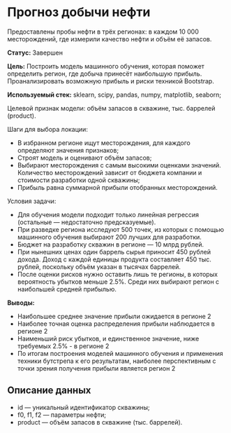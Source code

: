 # Прогноз добычи нефти
Предоставлены пробы нефти в трёх регионах: в каждом 10 000 месторождений, где измерили качество нефти и объём её запасов.

**Статус:** Завершен

**Цель:** Построить модель машинного обучения, которая поможет определить регион, где добыча принесёт наибольшую прибыль. Проанализировать возможную прибыль и риски техникой Bootstrap.

**Используемый стек:** sklearn, scipy, pandas, numpy, matplotlib, seaborn;

Целевой признак модели: объём запасов в скважине, тыс. баррелей (product).

Шаги для выбора локации:
  - В избранном регионе ищут месторождения, для каждого определяют значения признаков;
  - Строят модель и оценивают объём запасов;
  - Выбирают месторождения с самым высокими оценками значений. Количество месторождений зависит от бюджета компании и стоимости разработки одной скважины;
  - Прибыль равна суммарной прибыли отобранных месторождений.

Условия задачи:
  - Для обучения модели подходит только линейная регрессия (остальные — недостаточно предсказуемые).
  - При разведке региона исследуют 500 точек, из которых с помощью машинного обучения выбирают 200 лучших для разработки.
  - Бюджет на разработку скважин в регионе — 10 млрд рублей.
  - При нынешних ценах один баррель сырья приносит 450 рублей дохода. Доход с каждой единицы продукта составляет 450 тыс. рублей, поскольку объём указан в тысячах баррелей.
  - После оценки рисков нужно оставить лишь те регионы, в которых вероятность убытков меньше 2.5%. Среди них выбирают регион с наибольшей средней прибылью.

**Выводы:**
  - Наибольшее среднее значение прибыли ожидается в регионе 2
  - Наиболее точная оценка распределения прибыли наблюдается в регионе 2
  - Наименьший риск убытков, и единственное значение, ниже требуемых 2.5% - в регионе 2
  - По итогам построения моделей машинного обучения и применения техники бутстрепа к его результатам, наиболее перспективным с точки зрения получения прибыли является регион 2

## Описание данных
  - id — уникальный идентификатор скважины;
  - f0, f1, f2 — параметры нефти;
  - product — объём запасов в скважине (тыс. баррелей).
